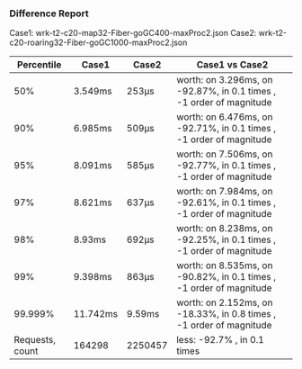 ### Difference Report
Case1: wrk-t2-c20-map32-Fiber-goGC400-maxProc2.json
Case2: wrk-t2-c20-roaring32-Fiber-goGC1000-maxProc2.json

|Percentile|Case1|Case2|Case1 vs Case2|
|---|---|---|---|
|50%|3.549ms|253µs|worth: on 3.296ms, on -92.87%, in 0.1 times , -1 order of magnitude|
|90%|6.985ms|509µs|worth: on 6.476ms, on -92.71%, in 0.1 times , -1 order of magnitude|
|95%|8.091ms|585µs|worth: on 7.506ms, on -92.77%, in 0.1 times , -1 order of magnitude|
|97%|8.621ms|637µs|worth: on 7.984ms, on -92.61%, in 0.1 times , -1 order of magnitude|
|98%|8.93ms|692µs|worth: on 8.238ms, on -92.25%, in 0.1 times , -1 order of magnitude|
|99%|9.398ms|863µs|worth: on 8.535ms, on -90.82%, in 0.1 times , -1 order of magnitude|
|99.999%|11.742ms|9.59ms|worth: on 2.152ms, on -18.33%, in 0.8 times , -1 order of magnitude|
|Requests, count|164298|2250457|less: -92.7% , in 0.1 times |
